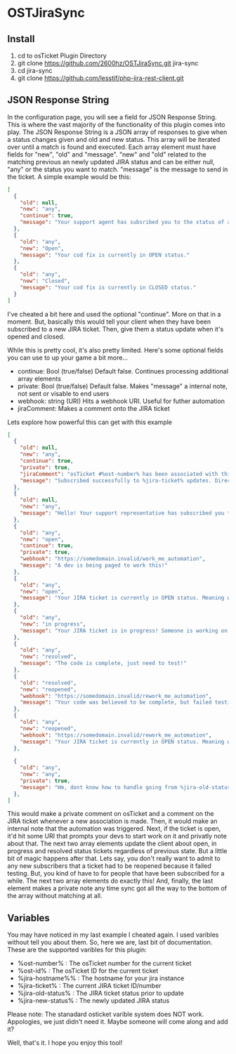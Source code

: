 # OSTJiraSync

## Install

1. cd to osTicket Plugin Directory
2. git clone https://github.com/2600hz/OSTJiraSync.git jira-sync
3. cd jira-sync
4. git clone https://github.com/lesstif/php-jira-rest-client.git

## JSON Response String
In the configuration page, you will see a field for JSON Response String. This is where the vast majority of the functionality of this plugin comes into play. The JSON Response String is a JSON array of responses to give when a status changes given and old and new status. This array will be iterated over until a match is found and executed. Each array element must have fields for "new", "old" and "message". "new" and "old" related to the matching previous an newly updated JIRA status and can be either null, "any" or the status you want to match. "message" is the message to send in the ticket. A simple example would be this:

``` json
[
  {
    "old": null,
    "new": "any",
    "continue": true,
    "message": "Your support agent has subsribed you to the status of a code fix. You will recieve automated messages as it progresses."
  },
  {
    "old": "any",
    "new": "Open",
    "message": "Your cod fix is currently in OPEN status."
  },
  {
    "old": "any",
    "new": "Closed",
    "message": "Your cod fix is currently in CLOSED status."
  }
]
```
I've cheated a bit here and used the optional "continue". More on that in a moment. But, basically this would tell your client when they have been subscribed to a new JIRA ticket. Then, give them a status update when it's opened and closed.

While this is pretty cool, it's also pretty limited. Here's some optional fields you can use to up your game a bit more...

* continue: Bool (true/false) Default false. Continues processing additional array elements
* private: Bool (true/false) Default false. Makes "message" a internal note, not sent or visable to end users
* webhook: string (URI) Hits a webhook URI. Useful for futher automation
* jiraComment: Makes a comment onto the JIRA ticket

Lets explore how powerful this can get with this example

``` json
[
  {
    "old": null,
    "new": "any",
    "continue": true,
    "private": true,
    "jiraComment": "osTicket #%ost-number% has been associated with this JIRA ticket. https://ost_install/scp/tickets.php?id=%ost-id%",
    "message": "Subscribed successfully to %jira-ticket% updates. Direct link to JIRA ticket: %jira-hostname%/browse/%jira-ticket%"
  },
  {
    "old": null,
    "new": "any",
    "message": "Hello! Your support representative has subscribed you to updates from a JIRA ticket. Look out for updates!"
  },
  {
    "old": "any",
    "new": "open",
    "continue": true,
    "private": true,
    "webhook": "https://somedomain.invalid/work_me_automation",
    "message": "A dev is being paged to work this!"
  },
  {
    "old": "any",
    "new": "open",
    "message": "Your JIRA ticket is currently in OPEN status. Meaning we are going to work it, but no one has started working it quite yet."
  },
  {
    "old": "any",
    "new": "in progress",
    "message": "Your JIRA ticket is in progress! Someone is working on the code now!"
  },
  {
    "old": "any",
    "new": "resolved",
    "message": "The code is complete, just need to test!"
  },
  {
    "old": "resolved",
    "new": "reopened",
    "webhook": "https://somedomain.invalid/rework_me_automation",
    "message": "Your code was believed to be complete, but failed testing. Sorry, we will update you asap."
  },
  {
    "old": "any",
    "new": "reopened",
    "webhook": "https://somedomain.invalid/rework_me_automation",
    "message": "Your JIRA ticket is currently in OPEN status. Meaning we are going to work it, but no one has started working it quite yet."
  },
  
  {
    "old": "any",
    "new": "any",
    "private": true,
    "message": "Hm, dont know how to handle going from %jira-old-status% status to %jira-old-status% status"
  },
]
```

This would make a private comment on osTicket and a comment on the JIRA ticket whenever a new association is made. Then, it would make an internal note that the automation was triggered. Next, if the ticket is open, it'd hit some URI that prompts your devs to start work on it and privatly note about that. The next two array elements update the client about open, in progress and resolved status tickets regardless of previous state. But a little bit of magic happens after that. Lets say, you don't really want to admit to any new subscribers that a ticket had to be reopened because it failed testing. But, you kind of have to for people that have been subscribed for a while. The next two array elements do exactly this! And, finally, the last element makes a private note any time sync got all the way to the bottom of the array without matching at all.

## Variables
You may have noticed in my last example I cheated again. I used varibles without tell you about them. So, here we are, last bit of documentation. These are the supported varibles for this plugin:

* %ost-number% : The osTicket number for the current ticket
* %ost-id% : The osTicket ID for the current ticket
* %jira-hostname%% : The hostname for your jira instance
* %jira-ticket% : The current JIRA ticket ID/number
* %jira-old-status% : The JIRA ticket status prior to update
* %jira-new-status% : The newly updated JIRA status

Please note: The stanadard osticket varible system does NOT work. Appologies, we just didn't need it. Maybe someone will come along and add it?

Well, that's it. I hope you enjoy this tool!
